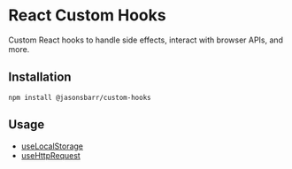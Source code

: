 # React Custom Hooks

Custom React hooks to handle side effects, interact with browser APIs, and more.

## Installation

```
npm install @jasonsbarr/custom-hooks
```

## Usage

- [useLocalStorage](https://github.com/jasonsbarr/react-hooks-and-utils/tree/master/packages/custom-hooks/src/data-storage)
- [useHttpRequest](https://github.com/jasonsbarr/react-hooks-and-utils/tree/master/packages/custom-hooks/src/http-requests)

